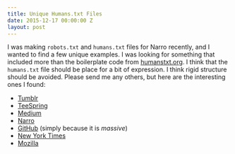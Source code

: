 ```yaml
---
title: Unique Humans.txt Files
date: 2015-12-17 00:00:00 Z
layout: post
---
```


I was making `robots.txt` and `humans.txt` files for Narro recently, and I wanted to find a few unique examples. I was looking for something that included more than the boilerplate code from [humanstxt.org](http://humanstxt.org). I think that the `humans.txt` file should be place for a bit of expression. I think rigid structure should be avoided. Please send me any others, but here are the interesting ones I found:

- [Tumblr](//tumblr.com/humans.txt)
- [TeeSpring](//teespring.com/humans.txt)
- [Medium](//medium.com/humans.txt)
- [Narro](//narro.co/humans.txt)
- [GitHub](//github.com/humans.txt) (simply because it is _massive_)
- [New York Times](//nytimes.com/humans.txt)
- [Mozilla](//mozilla.org/humans.txt)
